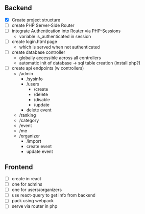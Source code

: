 ## Backend

- [x] Create project structure
- [ ] create PHP Server-Side Router
- [ ] integrate Authentication into Router via PHP-Sessions
	* variable is_authenticated in session
- [ ] create login.html page
	* which is served when not authenticated
- [ ] create database controller
	* globally accessible across all controllers
	* automatic init of database -> sql table creation (install.php?)
- [ ] create api endpoints (w controllers)
	* /admin
		* /sysinfo
		* /users
			* /create
			* /delete
			* /disable
			* /update
		* delete event
	* /ranking
	* /category
	* /event
	* /me
	* /organizer
		* /import
		* create event
		* update event

## Frontend

- [ ] create in react
- [ ] one for admins
- [ ] one for users/organizers
- [ ] use react-query to get info from backend
- [ ] pack using webpack
- [ ] serve via router in php
